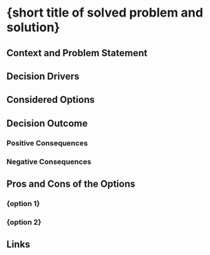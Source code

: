 # {short title of solved problem and solution}


## Context and Problem Statement


## Decision Drivers <!-- optional -->


## Considered Options


## Decision Outcome


### Positive Consequences <!-- optional -->


### Negative Consequences <!-- optional -->

## Pros and Cons of the Options <!-- optional -->

### {option 1}

### {option 2}


## Links <!-- optional -->
